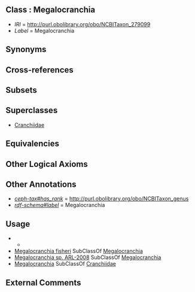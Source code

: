 
## Class : Megalocranchia

 * *IRI* = http://purl.obolibrary.org/obo/NCBITaxon_279099
 * *Label* = Megalocranchia

## Synonyms


## Cross-references


## Subsets


## Superclasses

 * [Cranchiidae](../../NCBITaxon/60/NCBITaxon_34560.md)

## Equivalencies


## Other Logical Axioms


## Other Annotations

 * *[ceph-tax#has_rank](../../ceph-tax#has/nk/ceph-tax#has_rank.md)* = http://purl.obolibrary.org/obo/NCBITaxon_genus
 * *[rdf-schema#label](../../el/rdf-schema#label.md)* = Megalocranchia

## Usage

 * -
 * [Megalocranchia fisheri](../../NCBITaxon/00/NCBITaxon_279100.md) SubClassOf [Megalocranchia](../../NCBITaxon/99/NCBITaxon_279099.md)
 * [Megalocranchia sp. ARL-2008](../../NCBITaxon/24/NCBITaxon_559524.md) SubClassOf [Megalocranchia](../../NCBITaxon/99/NCBITaxon_279099.md)
 * [Megalocranchia](../../NCBITaxon/99/NCBITaxon_279099.md) SubClassOf [Cranchiidae](../../NCBITaxon/60/NCBITaxon_34560.md)

## External Comments

